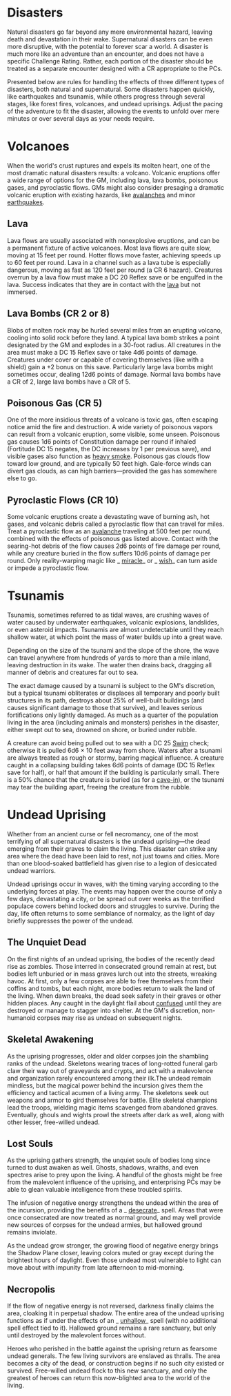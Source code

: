 # Disasters

Natural disasters go far beyond any mere environmental hazard, leaving death and devastation in their wake. Supernatural disasters can be even more disruptive, with the potential to forever scar a world. A disaster is much more like an adventure than an encounter, and does not have a specific Challenge Rating. Rather, each portion of the disaster should be treated as a separate encounter designed with a CR appropriate to the PCs.

Presented below are rules for handling the effects of three different types of disasters, both natural and supernatural. Some disasters happen quickly, like earthquakes and tsunamis, while others progress through several stages, like forest fires, volcanoes, and undead uprisings. Adjust the pacing of the adventure to fit the disaster, allowing the events to unfold over mere minutes or over several days as your needs require.

# Volcanoes

When the world's crust ruptures and expels its molten heart, one of the most dramatic natural disasters results: a volcano. Volcanic eruptions offer a wide range of options for the GM, including lava, lava bombs, poisonous gases, and pyroclastic flows. GMs might also consider presaging a dramatic volcanic eruption with existing hazards, like [avalanches](../environment#_avalanches) and minor [earthquakes](../spells/earthquake#_earthquake).

## Lava

Lava flows are usually associated with nonexplosive eruptions, and can be a permanent fixture of active volcanoes. Most lava flows are quite slow, moving at 15 feet per round. Hotter flows move faster, achieving speeds up to 60 feet per round. Lava in a channel such as a lava tube is especially dangerous, moving as fast as 120 feet per round (a CR 6 hazard). Creatures overrun by a lava flow must make a DC 20 Reflex save or be engulfed in the lava. Success indicates that they are in contact with the [lava](../environment#_lava-effects) but not immersed.

## Lava Bombs (CR 2 or 8)

Blobs of molten rock may be hurled several miles from an erupting volcano, cooling into solid rock before they land. A typical lava bomb strikes a point designated by the GM and explodes in a 30-foot radius. All creatures in the area must make a DC 15 Reflex save or take 4d6 points of damage. Creatures under cover or capable of covering themselves (like with a shield) gain a +2 bonus on this save. Particularly large lava bombs might sometimes occur, dealing 12d6 points of damage. Normal lava bombs have a CR of 2, large lava bombs have a CR of 5.

## Poisonous Gas (CR 5)

One of the more insidious threats of a volcano is toxic gas, often escaping notice amid the fire and destruction. A wide variety of poisonous vapors can result from a volcanic eruption, some visible, some unseen. Poisonous gas causes 1d6 points of Constitution damage per round if inhaled (Fortitude DC 15 negates, the DC increases by 1 per previous save), and visible gases also function as [heavy smoke](../environment#_smoke-effects). Poisonous gas clouds flow toward low ground, and are typically 50 feet high. Gale-force winds can divert gas clouds, as can high barriers—provided the gas has somewhere else to go.

## Pyroclastic Flows (CR 10)

Some volcanic eruptions create a devastating wave of burning ash, hot gases, and volcanic debris called a pyroclastic flow that can travel for miles. Treat a pyroclastic flow as an [avalanche](../environment#_avalanches) traveling at 500 feet per round, combined with the effects of poisonous gas listed above. Contact with the searing-hot debris of the flow causes 2d6 points of fire damage per round, while any creature buried in the flow suffers 10d6 points of damage per round. Only reality-warping magic like _ [miracle](../spells/miracle#_miracle)_ or _ [wish](../spells/wish#_wish)_ can turn aside or impede a pyroclastic flow.

# Tsunamis

Tsunamis, sometimes referred to as tidal waves, are crushing waves of water caused by underwater earthquakes, volcanic explosions, landslides, or even asteroid impacts. Tsunamis are almost undetectable until they reach shallow water, at which point the mass of water builds up into a great wave.

Depending on the size of the tsunami and the slope of the shore, the wave can travel anywhere from hundreds of yards to more than a mile inland, leaving destruction in its wake. The water then drains back, dragging all manner of debris and creatures far out to sea.

The exact damage caused by a tsunami is subject to the GM's discretion, but a typical tsunami obliterates or displaces all temporary and poorly built structures in its path, destroys about 25% of well-built buildings (and causes significant damage to those that survive), and leaves serious fortifications only lightly damaged. As much as a quarter of the population living in the area (including animals and monsters) perishes in the disaster, either swept out to sea, drowned on shore, or buried under rubble.

A creature can avoid being pulled out to sea with a DC 25 [Swim](../skills/swim#_swim) check; otherwise it is pulled 6d6 × 10 feet away from shore. Waters after a tsunami are always treated as rough or stormy, barring magical influence. A creature caught in a collapsing building takes 6d6 points of damage (DC 15 Reflex save for half), or half that amount if the building is particularly small. There is a 50% chance that the creature is buried (as for a [cave-in](../environment#_cave-ins-and-collapses)), or the tsunami may tear the building apart, freeing the creature from the rubble.

# Undead Uprising

Whether from an ancient curse or fell necromancy, one of the most terrifying of all supernatural disasters is the undead uprising—the dead emerging from their graves to claim the living. This disaster can strike any area where the dead have been laid to rest, not just towns and cities. More than one blood-soaked battlefield has given rise to a legion of desiccated undead warriors.

Undead uprisings occur in waves, with the timing varying according to the underlying forces at play. The events may happen over the course of only a few days, devastating a city, or be spread out over weeks as the terrified populace cowers behind locked doors and struggles to survive. During the day, life often returns to some semblance of normalcy, as the light of day briefly suppresses the power of the undead.

## The Unquiet Dead

On the first nights of an undead uprising, the bodies of the recently dead rise as zombies. Those interred in consecrated ground remain at rest, but bodies left unburied or in mass graves lurch out into the streets, wreaking havoc. At first, only a few corpses are able to free themselves from their coffins and tombs, but each night, more bodies return to walk the land of the living. When dawn breaks, the dead seek safety in their graves or other hidden places. Any caught in the daylight flail about [confused](../glossary#_confused) until they are destroyed or manage to stagger into shelter. At the GM's discretion, non-humanoid corpses may rise as undead on subsequent nights.

## Skeletal Awakening

As the uprising progresses, older and older corpses join the shambling ranks of the undead. Skeletons wearing traces of long-rotted funeral garb claw their way out of graveyards and crypts, and act with a malevolence and organization rarely encountered among their ilk.The undead remain mindless, but the magical power behind the incursion gives them the efficiency and tactical acumen of a living army. The skeletons seek out weapons and armor to gird themselves for battle. Elite skeletal champions lead the troops, wielding magic items scavenged from abandoned graves. Eventually, ghouls and wights prowl the streets after dark as well, along with other lesser, free-willed undead.

## Lost Souls

As the uprising gathers strength, the unquiet souls of bodies long since turned to dust awaken as well. Ghosts, shadows, wraiths, and even spectres arise to prey upon the living. A handful of the ghosts might be free from the malevolent influence of the uprising, and enterprising PCs may be able to glean valuable intelligence from these troubled spirits.

The infusion of negative energy strengthens the undead within the area of the incursion, providing the benefits of a _ [desecrate](../spells/desecrate#_desecrate)_ spell. Areas that were once consecrated are now treated as normal ground, and may well provide new sources of corpses for the undead armies, but hallowed ground remains inviolate.

As the undead grow stronger, the growing flood of negative energy brings the Shadow Plane closer, leaving colors muted or gray except during the brightest hours of daylight. Even those undead most vulnerable to light can move about with impunity from late afternoon to mid-morning.

## Necropolis

If the flow of negative energy is not reversed, darkness finally claims the area, cloaking it in perpetual shadow. The entire area of the undead uprising functions as if under the effects of an _ [unhallow](../spells/unhallow#_unhallow)_ spell (with no additional spell effect tied to it). Hallowed ground remains a rare sanctuary, but only until destroyed by the malevolent forces without.

Heroes who perished in the battle against the uprising return as fearsome undead generals. The few living survivors are enslaved as thralls. The area becomes a city of the dead, or construction begins if no such city existed or survived. Free-willed undead flock to this new sanctuary, and only the greatest of heroes can return this now-blighted area to the world of the living.


